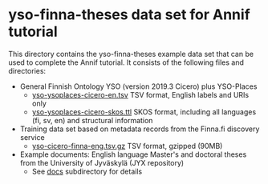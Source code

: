 # yso-finna-theses data set for Annif tutorial

This directory contains the yso-finna-theses example data set that can be
used to complete the Annif tutorial. It consists of the following files and
directories:

* General Finnish Ontology YSO (version 2019.3 Cicero) plus YSO-Places
  * [yso-ysoplaces-cicero-en.tsv](yso-ysoplaces-cicero-en.tsv) TSV format, 
    English labels and URIs only
  * [yso-ysoplaces-cicero-skos.ttl](yso-ysoplaces-cicero-skos.ttl) SKOS
    format, including all languages (fi, sv, en) and structural information
* Training data set based on metadata records from the Finna.fi discovery
  service
  * [yso-cicero-finna-eng.tsv.gz](yso-cicero-finna-eng.tsv.gz) TSV format,
    gzipped (90MB)
* Example documents: English language Master's and doctoral theses from the
  University of Jyväskylä (JYX repository)
  * See [docs](docs) subdirectory for details

